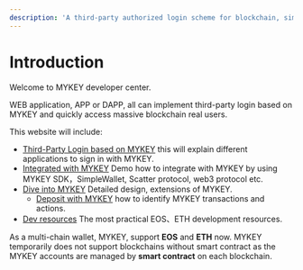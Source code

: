 ```yaml
---
description: 'A third-party authorized login scheme for blockchain, similar to OpenID'
---
```


# Introduction

Welcome to MYKEY developer center.

WEB application, APP or DAPP, all can implement third-party login based on MYKEY and quickly access massive blockchain real users.

This website will include:

* [Third-Party Login based on MYKEY](sign-in-with-mykey/#process-to-sign-in-with-mykey)  this will explain different applications to sign in with MYKEY.
* [Integrated with MYKEY](integrate-with-mykey/multiple-ways-to-integration-with-mykey.md) Demo how to integrate with MYKEY by using MYKEY SDK，SimpleWallet, Scatter protocol, web3 protocol etc.
* [Dive into MYKEY](dive-into-mykey/mykey-on-eos.md) Detailed design, extensions of MYKEY.
  * [Deposit with MYKEY](dive-into-mykey/contracts-deposit/)  how to identify MYKEY transactions and actions.
* [Dev resources](development-resources/eos.md) The most practical EOS、ETH development resources.

As a multi-chain wallet, MYKEY, support **EOS** and **ETH** now. MYKEY temporarily does not support blockchains without smart contract as the MYKEY accounts are managed by **smart contract** on each blockchain.





